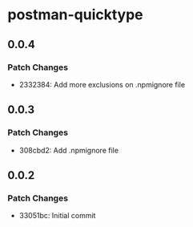 # postman-quicktype

## 0.0.4

### Patch Changes

- 2332384: Add more exclusions on .npmignore file

## 0.0.3

### Patch Changes

- 308cbd2: Add .npmignore file

## 0.0.2

### Patch Changes

- 33051bc: Initial commit
